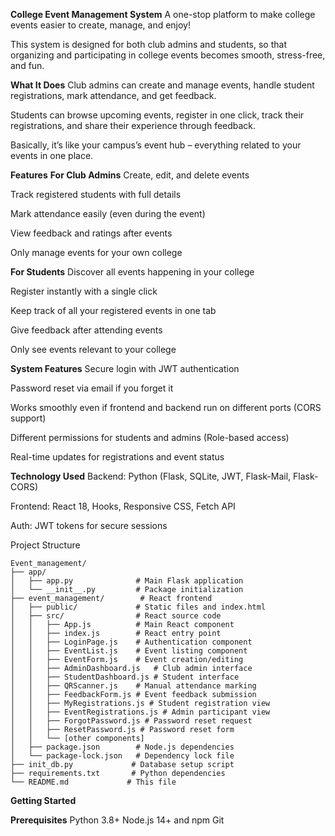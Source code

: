 **College Event Management System**
A one-stop platform to make college events easier to create, manage, and enjoy!

This system is designed for both club admins and students, so that organizing and participating in college events becomes smooth, stress-free, and fun.

**What It Does**
Club admins can create and manage events, handle student registrations, mark attendance, and get feedback.

Students can browse upcoming events, register in one click, track their registrations, and share their experience through feedback.

Basically, it’s like your campus’s event hub – everything related to your events in one place.

**Features**
**For Club Admins**
Create, edit, and delete events

Track registered students with full details

Mark attendance easily (even during the event)

View feedback and ratings after events

Only manage events for your own college

**For Students**
Discover all events happening in your college

Register instantly with a single click

Keep track of all your registered events in one tab

Give feedback after attending events

Only see events relevant to your college

**System Features**
Secure login with JWT authentication

Password reset via email if you forget it

Works smoothly even if frontend and backend run on different ports (CORS support)

Different permissions for students and admins (Role-based access)

Real-time updates for registrations and event status

**Technology Used**
Backend: Python (Flask, SQLite, JWT, Flask-Mail, Flask-CORS)

Frontend: React 18, Hooks, Responsive CSS, Fetch API

Auth: JWT tokens for secure sessions

Project Structure
```
Event_management/
├── app/
│   ├── app.py              # Main Flask application
│   └── __init__.py         # Package initialization
├── event_management/        # React frontend
│   ├── public/             # Static files and index.html
│   ├── src/                # React source code
│   │   ├── App.js          # Main React component
│   │   ├── index.js        # React entry point
│   │   ├── LoginPage.js    # Authentication component
│   │   ├── EventList.js    # Event listing component
│   │   ├── EventForm.js    # Event creation/editing
│   │   ├── AdminDashboard.js   # Club admin interface
│   │   ├── StudentDashboard.js # Student interface
│   │   ├── QRScanner.js    # Manual attendance marking
│   │   ├── FeedbackForm.js # Event feedback submission
│   │   ├── MyRegistrations.js # Student registration view
│   │   ├── EventRegistrations.js # Admin participant view
│   │   ├── ForgotPassword.js # Password reset request
│   │   ├── ResetPassword.js # Password reset form
│   │   └── [other components]
│   ├── package.json        # Node.js dependencies
│   └── package-lock.json   # Dependency lock file
├── init_db.py             # Database setup script
├── requirements.txt       # Python dependencies
└── README.md             # This file
```
**Getting Started**

**Prerequisites**
Python 3.8+
Node.js 14+ and npm
Git

